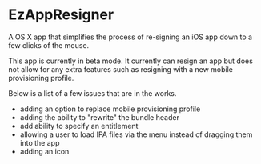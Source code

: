 EzAppResigner
=============

A OS X app that simplifies the process of re-signing an iOS app down to a few clicks of the mouse.

This app is currently in beta mode. It currently can resign an app but does not allow for any extra features such as resigning with a new mobile provisioning profile.

Below is a list of a few issues that are in the works.

  * adding an option to replace mobile provisioning profile
  * adding the ability to "rewrite" the bundle header
  * add ability to specify an entitlement
  * allowing a user to load IPA files via the menu instead of dragging them into the app
  * adding an icon
